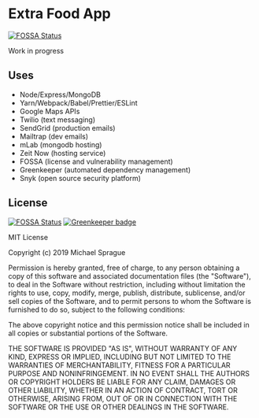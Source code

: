 # Extra Food App

[![FOSSA Status](https://app.fossa.io/api/projects/git%2Bgithub.com%2Fmikesprague%2Fextrafood.svg?type=shield)](https://app.fossa.io/projects/git%2Bgithub.com%2Fmikesprague%2Fextrafood?ref=badge_shield)

Work in progress

## Uses

- Node/Express/MongoDB
- Yarn/Webpack/Babel/Prettier/ESLint
- Google Maps APIs
- Twilio (text messaging)
- SendGrid (production emails)
- Mailtrap (dev emails)
- mLab (mongodb hosting)
- Zeit Now (hosting service)
- FOSSA (license and vulnerability management)
- Greenkeeper (automated dependency management)
- Snyk (open source security platform)

## License

[![FOSSA Status](https://app.fossa.io/api/projects/git%2Bgithub.com%2Fmikesprague%2Fextrafood.svg?type=large)](https://app.fossa.io/projects/git%2Bgithub.com%2Fmikesprague%2Fextrafood?ref=badge_large) [![Greenkeeper badge](https://badges.greenkeeper.io/mikesprague/extrafood.svg)](https://greenkeeper.io/)

MIT License

Copyright (c) 2019 Michael Sprague

Permission is hereby granted, free of charge, to any person obtaining a copy
of this software and associated documentation files (the "Software"), to deal
in the Software without restriction, including without limitation the rights
to use, copy, modify, merge, publish, distribute, sublicense, and/or sell
copies of the Software, and to permit persons to whom the Software is
furnished to do so, subject to the following conditions:

The above copyright notice and this permission notice shall be included in all
copies or substantial portions of the Software.

THE SOFTWARE IS PROVIDED "AS IS", WITHOUT WARRANTY OF ANY KIND, EXPRESS OR
IMPLIED, INCLUDING BUT NOT LIMITED TO THE WARRANTIES OF MERCHANTABILITY,
FITNESS FOR A PARTICULAR PURPOSE AND NONINFRINGEMENT. IN NO EVENT SHALL THE
AUTHORS OR COPYRIGHT HOLDERS BE LIABLE FOR ANY CLAIM, DAMAGES OR OTHER
LIABILITY, WHETHER IN AN ACTION OF CONTRACT, TORT OR OTHERWISE, ARISING FROM,
OUT OF OR IN CONNECTION WITH THE SOFTWARE OR THE USE OR OTHER DEALINGS IN THE
SOFTWARE.
